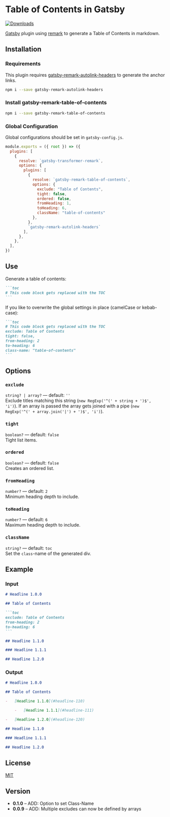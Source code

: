# Table of Contents in Gatsby

[![Downloads][downloads-badge]][downloads]

[Gatsby][gatsby] plugin using [remark][remark] to generate a Table of Contents in markdown.

## Installation

### Requirements

This plugin requires [gatsby-remark-autolink-headers](https://www.gatsbyjs.org/packages/gatsby-remark-autolink-headers/) to generate the anchor links.

```sh
npm i --save gatsby-remark-autolink-headers
```

### Install gatsby-remark-table-of-contents

```sh
npm i --save gatsby-remark-table-of-contents
```

### Global Configuration
Global configurations should be set in `gatsby-config.js`.

```js
module.exports = ({ root }) => ({
  plugins: [
    {
      resolve: `gatsby-transformer-remark`,
      options: {
        plugins: [
          {
            resolve: `gatsby-remark-table-of-contents`,
            options: {
              exclude: "Table of Contents",
              tight: false,
              ordered: false,
              fromHeading: 1,
              toHeading: 6,
              className: "table-of-contents"
            },
          },
          `gatsby-remark-autolink-headers`
        ],
      },
    },
  ],
})
```

## Use
Generate a table of contents:

````md
```toc
# This code block gets replaced with the TOC
```
````

If you like to overwrite the global settings in place (camelCase or kebab-case):

````md
```toc
# This code block gets replaced with the TOC
exclude: Table of Contents
tight: false,
from-heading: 2
to-heading: 6
class-name: "table-of-contents"
```
````

## Options
### `exclude`

`string? | array?` — default: `''`  
Exclude titles matching this string (`new RegExp('^(' + string + ')$', 'i')`).
If an array is passed the array gets joined with a pipe (`new RegExp('^(' + array.join('|') + ')$', 'i')`).

### `tight`

`boolean?` — default: `false`  
Tight list items.

### `ordered`

`boolean?` — default: `false`  
Creates an ordered list.

### `fromHeading`

`number?` — default: `2`  
Minimum heading depth to include.


### `toHeading`

`number?` — default: `6`  
Maximum heading depth to include.

### `className`

`string?` — default: `toc`  
Set the `class`-name of the generated div.

## Example

### Input

````md
# Headline 1.0.0

## Table of Contents

```toc
exclude: Table of Contents
from-heading: 2
to-heading: 6
```

## Headline 1.1.0

### Headline 1.1.1

## Headline 1.2.0
````

### Output

````md
# Headline 1.0.0

## Table of Contents

-   [Headline 1.1.0](#headline-110)

    -   [Headline 1.1.1](#headline-111)

-   [Headline 1.2.0](#headline-120)

## Headline 1.1.0

### Headline 1.1.1

## Headline 1.2.0
````

## License

[MIT][license]

<!-- Definitions -->


[gatsby]: https://www.gatsbyjs.org/
[remark]: https://github.com/remarkjs/remark
[downloads]: https://www.npmjs.com/package/gatsby-remark-table-of-contents
[downloads-badge]: https://img.shields.io/npm/v/gatsby-remark-table-of-contents.svg
[license]: https://opensource.org/licenses/MIT
[author]: http://signalwerk.ch/


## Version

- **0.1.0** – ADD: Option to set Class-Name
- **0.0.9** – ADD: Multiple excludes can now be defined by arrays
